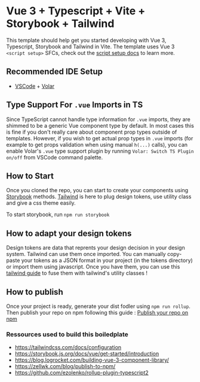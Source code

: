 # Vue 3 + Typescript + Vite + Storybook + Tailwind

This template should help get you started developing with Vue 3, Typescript, Storybook and Tailwind in Vite. The template uses Vue 3 `<script setup>` SFCs, check out the [script setup docs](https://v3.vuejs.org/api/sfc-script-setup.html#sfc-script-setup) to learn more.

## Recommended IDE Setup

- [VSCode](https://code.visualstudio.com/) + [Volar](https://marketplace.visualstudio.com/items?itemName=johnsoncodehk.volar)

## Type Support For `.vue` Imports in TS

Since TypeScript cannot handle type information for `.vue` imports, they are shimmed to be a generic Vue component type by default. In most cases this is fine if you don't really care about component prop types outside of templates. However, if you wish to get actual prop types in `.vue` imports (for example to get props validation when using manual `h(...)` calls), you can enable Volar's `.vue` type support plugin by running `Volar: Switch TS Plugin on/off` from VSCode command palette.

## How to Start
Once you cloned the repo, you can start to create your components using [Storybook](https://storybook.js.org/docs/vue/get-started/introduction) methods.
[Tailwind](https://tailwindcss.com/docs/installation) is here to plug design tokens, use utility class and give a css theme easily.

To start storybook, run `npm run storybook`

## How to adapt your design tokens

Design tokens are data that reprents your design decision in your design system. Tailwind can use them once imported.
You can manually copy-paste your tokens as a JSON format in your project (in the tokens directory) or import them using javascript.
Once you have them, you can use this [tailwind guide](https://tailwindcss.com/docs/configuration) to fuse them with tailwind's utility classes !

## How to publish

Once your project is ready, generate your dist fodler using `npm run rollup`.
Then publish your repo on npm following this guide : [Publish your repo on npm](https://zellwk.com/blog/publish-to-npm/)

### Ressources used to build this boiledplate
 - https://tailwindcss.com/docs/configuration
 - https://storybook.js.org/docs/vue/get-started/introduction
 - https://blog.logrocket.com/building-vue-3-component-library/
 - https://zellwk.com/blog/publish-to-npm/
 - https://github.com/ezolenko/rollup-plugin-typescript2
